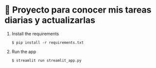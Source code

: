 # 🎈 Proyecto para conocer mis tareas diarias y actualizarlas

1. Install the requirements

   ```
   $ pip install -r requirements.txt
   ```

2. Run the app

   ```
   $ streamlit run streamlit_app.py
   ```
